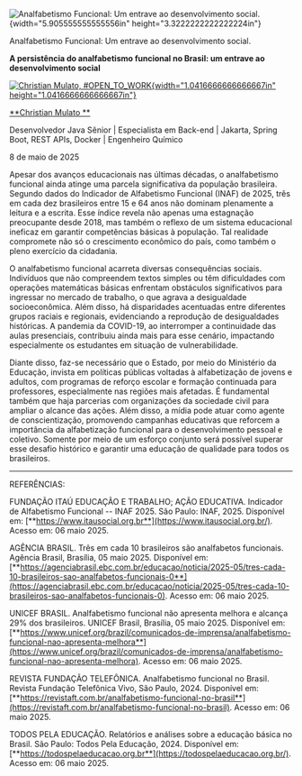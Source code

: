 ![Analfabetismo Funcional: Um entrave ao desenvolvimento social.](temp_media/media/image1.jpeg){width="5.905555555555556in" height="3.3222222222222224in"}

Analfabetismo Funcional: Um entrave ao desenvolvimento social.

**A persistência do analfabetismo funcional no Brasil: um entrave ao desenvolvimento social**

[![Christian Mulato, #OPEN_TO_WORK](temp_media/media/image2.jpeg){width="1.0416666666666667in" height="1.0416666666666667in"}](https://www.linkedin.com/in/chmulato/)

[**Christian Mulato **](https://www.linkedin.com/in/chmulato/)

Desenvolvedor Java Sênior \| Especialista em Back-end \| Jakarta, Spring Boot, REST APIs, Docker \| Engenheiro Químico

8 de maio de 2025

Apesar dos avanços educacionais nas últimas décadas, o analfabetismo funcional ainda atinge uma parcela significativa da população brasileira. Segundo dados do Indicador de Alfabetismo Funcional (INAF) de 2025, três em cada dez brasileiros entre 15 e 64 anos não dominam plenamente a leitura e a escrita. Esse índice revela não apenas uma estagnação preocupante desde 2018, mas também o reflexo de um sistema educacional ineficaz em garantir competências básicas à população. Tal realidade compromete não só o crescimento econômico do país, como também o pleno exercício da cidadania.

O analfabetismo funcional acarreta diversas consequências sociais. Indivíduos que não compreendem textos simples ou têm dificuldades com operações matemáticas básicas enfrentam obstáculos significativos para ingressar no mercado de trabalho, o que agrava a desigualdade socioeconômica. Além disso, há disparidades acentuadas entre diferentes grupos raciais e regionais, evidenciando a reprodução de desigualdades históricas. A pandemia da COVID-19, ao interromper a continuidade das aulas presenciais, contribuiu ainda mais para esse cenário, impactando especialmente os estudantes em situação de vulnerabilidade.

Diante disso, faz-se necessário que o Estado, por meio do Ministério da Educação, invista em políticas públicas voltadas à alfabetização de jovens e adultos, com programas de reforço escolar e formação continuada para professores, especialmente nas regiões mais afetadas. É fundamental também que haja parcerias com organizações da sociedade civil para ampliar o alcance das ações. Além disso, a mídia pode atuar como agente de conscientização, promovendo campanhas educativas que reforcem a importância da alfabetização funcional para o desenvolvimento pessoal e coletivo. Somente por meio de um esforço conjunto será possível superar esse desafio histórico e garantir uma educação de qualidade para todos os brasileiros.

------------------------------------------------------------------------

REFERÊNCIAS:

FUNDAÇÃO ITAÚ EDUCAÇÃO E TRABALHO; AÇÃO EDUCATIVA. Indicador de Alfabetismo Funcional -- INAF 2025. São Paulo: INAF, 2025. Disponível em: [**https://www.itausocial.org.br**](https://www.itausocial.org.br/). Acesso em: 06 maio 2025.

AGÊNCIA BRASIL. Três em cada 10 brasileiros são analfabetos funcionais. Agência Brasil, Brasília, 05 maio 2025. Disponível em: [**https://agenciabrasil.ebc.com.br/educacao/noticia/2025-05/tres-cada-10-brasileiros-sao-analfabetos-funcionais-0**](https://agenciabrasil.ebc.com.br/educacao/noticia/2025-05/tres-cada-10-brasileiros-sao-analfabetos-funcionais-0). Acesso em: 06 maio 2025.

UNICEF BRASIL. Analfabetismo funcional não apresenta melhora e alcança 29% dos brasileiros. UNICEF Brasil, Brasília, 05 maio 2025. Disponível em: [**https://www.unicef.org/brazil/comunicados-de-imprensa/analfabetismo-funcional-nao-apresenta-melhora**](https://www.unicef.org/brazil/comunicados-de-imprensa/analfabetismo-funcional-nao-apresenta-melhora). Acesso em: 06 maio 2025.

REVISTA FUNDAÇÃO TELEFÔNICA. Analfabetismo funcional no Brasil. Revista Fundação Telefônica Vivo, São Paulo, 2024. Disponível em: [**https://revistaft.com.br/analfabetismo-funcional-no-brasil**](https://revistaft.com.br/analfabetismo-funcional-no-brasil). Acesso em: 06 maio 2025.

TODOS PELA EDUCAÇÃO. Relatórios e análises sobre a educação básica no Brasil. São Paulo: Todos Pela Educação, 2024. Disponível em: [**https://todospelaeducacao.org.br**](https://todospelaeducacao.org.br/). Acesso em: 06 maio 2025.
